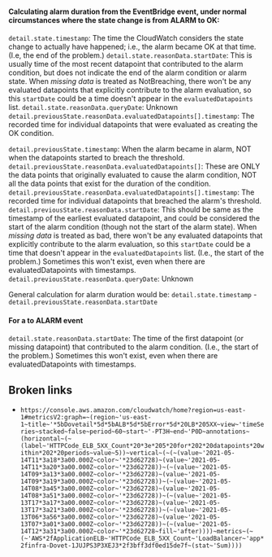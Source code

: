 #### Calculating alarm duration from the EventBridge event, under normal circumstances where the state change is from ALARM to OK:

`detail.state.timestamp`: The time the CloudWatch considers the state change to actually have happened; i.e., the alarm became OK at that time. (I.e, the end of the problem.)
`detail.state.reasonData.startDate`: This is usually time of the most recent datapoint that contributed to the alarm condition, but does not indicate the end of the alarm condition or alarm state. When _missing data_ is treated as NotBreaching, there won't be any evaluated datapoints that explicitly contribute to the alarm evaluation, so this `startDate` could be a time doesn't appear in the `evaluatedDatapoints` list.
`detail.state.reasonData.queryDate`: Unknown
`detail.previousState.reasonData.evaluatedDatapoints[].timestamp`: The recorded time for individual datapoints that were evaluated as creating the OK condition.

`detail.previousState.timestamp`: When the alarm became in alarm, NOT when the datapoints started to breach the threshold.
`detail.previousState.reasonData.evaluatedDatapoints[]`: These are ONLY the data points that originally evaluated to cause the alarm condition, NOT all the data points that exist for the duration of the condition.
`detail.previousState.reasonData.evaluatedDatapoints[].timestamp`: The recorded time for individual datapoints that breached the alarm's threshold.
`detail.previousState.reasonData.startDate`: This should be same as the timestamp of the earliest evaluated datapoint, and could be considered the start of the alarm condition (though not the start of the alarm state). When _missing data_ is treated as bad, there won't be any evaluated datapoints that explicitly contribute to the alarm evaluation, so this `startDate` could be a time that doesn't appear in the `evaluatedDatapoints` list. (I.e., the start of the problem.) Sometimes this won't exist, even when there are evaluatedDatapoints with timestamps.
`detail.previousState.reasonData.queryDate`: Unknown

General calculation for alarm duration would be:
`detail.state.timestamp` - `detail.previousState.reasonData.startDate`

#### For a to ALARM event

`detail.state.reasonData.startDate`: The time of the first datapoint (or missing datapoint) that contributed to the alarm condition. (I.e., the start of the problem.) Sometimes this won't exist, even when there are evaluatedDatapoints with timestamps.


## Broken links

- `https://console.aws.amazon.com/cloudwatch/home?region=us-east-1#metricsV2:graph=~(region~'us-east-1~title~'*5bDovetail*5d*5bALB*5d*5bError*5d*20LB*205XX~view~'timeSeries~stacked~false~period~60~start~'-PT3H~end~'P0D~annotations~(horizontal~(~(label~'HTTPCode_ELB_5XX_Count*20*3e*205*20for*202*20datapoints*20within*202*20periods~value~5))~vertical~(~(~(value~'2021-05-14T11*3a18*3a00.000Z~color~'*23d62728)~(value~'2021-05-14T11*3a20*3a00.000Z~color~'*23d62728))~(~(value~'2021-05-14T09*3a13*3a00.000Z~color~'*23d62728)~(value~'2021-05-14T09*3a19*3a00.000Z~color~'*23d62728))~(~(value~'2021-05-14T08*3a45*3a00.000Z~color~'*23d62728)~(value~'2021-05-14T08*3a51*3a00.000Z~color~'*23d62728))~(~(value~'2021-05-13T17*3a17*3a00.000Z~color~'*23d62728)~(value~'2021-05-13T17*3a21*3a00.000Z~color~'*23d62728))~(~(value~'2021-05-13T06*3a56*3a00.000Z~color~'*23d62728)~(value~'2021-05-13T07*3a01*3a00.000Z~color~'*23d62728))~(~(value~'2021-05-14T12*3a31*3a00.000Z~color~'*23d62728~fill~'after))))~metrics~(~(~'AWS*2fApplicationELB~'HTTPCode_ELB_5XX_Count~'LoadBalancer~'app*2finfra-Dovet-1JUJPS3P3XEJ3*2f3bff3df0ed15de7f~(stat~'Sum))))`
